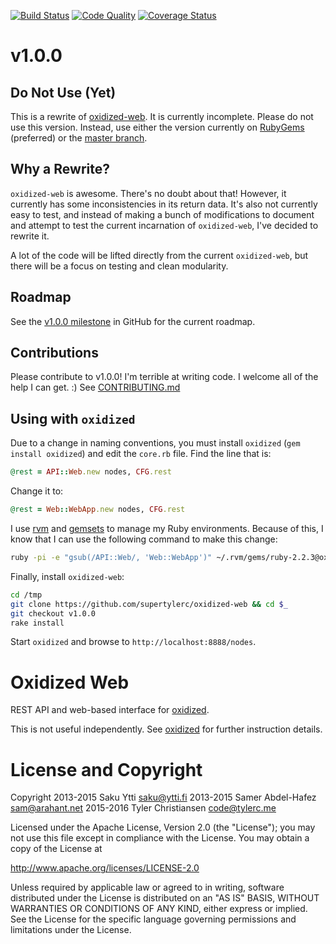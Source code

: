[![Build Status](https://img.shields.io/travis/supertylerc/oxidized-web/v1.0.0.svg)](https://travis-ci.org/supertylerc/oxidized-web)
[![Code Quality](https://img.shields.io/codeclimate/github/supertylerc/oxidized-web.svg)](https://codeclimate.com/github/supertylerc/oxidized-web)
[![Coverage Status](https://img.shields.io/coveralls/supertylerc/oxidized-web/v1.0.0.svg)](https://coveralls.io/r/supertylerc/oxidized-web)

# v1.0.0

## Do Not Use (Yet)

This is a rewrite of [oxidized-web](https://github.com/ytti/oxidized-web).  It
is currently incomplete.  Please do not use this version.  Instead, use either
the version currently on [RubyGems](https://rubygems.org) (preferred) or the
[master branch](https://github.com/ytti/oxidized-web/tree/master).

## Why a Rewrite?

`oxidized-web` is awesome.  There's no doubt about that!  However, it currently
has some inconsistencies in its return data.  It's also not currently easy to
test, and instead of making a bunch of modifications to document and attempt to
test the current incarnation of `oxidized-web`, I've decided to rewrite it.

A lot of the code will be lifted directly from the current `oxidized-web`, but
there will be a focus on testing and clean modularity.

## Roadmap

See the
[v1.0.0 milestone](https://github.com/supertylerc/oxidized-web/milestones/v1.0.0)
in GitHub for the current roadmap.

## Contributions

Please contribute to v1.0.0!  I'm terrible at writing code.  I welcome all of
the help I can get.  :)  See [CONTRIBUTING.md](CONTRIBUTING.md)

## Using with `oxidized`

Due to a change in naming conventions, you must install `oxidized`
(`gem install oxidized`) and edit the `core.rb` file.  Find the line that is:

```ruby
@rest = API::Web.new nodes, CFG.rest
```

Change it to:

```ruby
@rest = Web::WebApp.new nodes, CFG.rest
```

I use [rvm](https://rvm.io) and [gemsets](https://rvm.io/gemsets/creating) to
manage my Ruby environments.  Because of this, I know that I can use the
following command to make this change:

```bash
ruby -pi -e "gsub(/API::Web/, 'Web::WebApp')" ~/.rvm/gems/ruby-2.2.3@oxidized-web-v1/gems/oxidized-0.9.0/lib/oxidized/core.rb
```

Finally, install `oxidized-web`:

```bash
cd /tmp
git clone https://github.com/supertylerc/oxidized-web && cd $_
git checkout v1.0.0
rake install
```

Start `oxidized` and browse to `http://localhost:8888/nodes`.

# Oxidized Web

REST API and web-based interface for
[oxidized](https://github.com/ytti/oxidized).

This is not useful independently.  See
[oxidized](https://github.com/ytti/oxidized) for further instruction details.

# License and Copyright

Copyright 2013-2015 Saku Ytti <saku@ytti.fi>
          2013-2015 Samer Abdel-Hafez <sam@arahant.net>
          2015-2016 Tyler Christiansen <code@tylerc.me>


Licensed under the Apache License, Version 2.0 (the "License");
you may not use this file except in compliance with the License.
You may obtain a copy of the License at

  http://www.apache.org/licenses/LICENSE-2.0

Unless required by applicable law or agreed to in writing, software
distributed under the License is distributed on an "AS IS" BASIS,
WITHOUT WARRANTIES OR CONDITIONS OF ANY KIND, either express or implied.
See the License for the specific language governing permissions and
limitations under the License.
